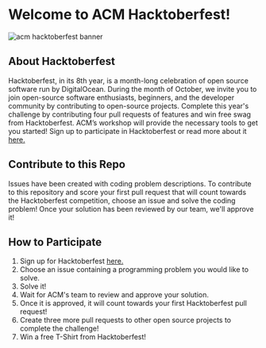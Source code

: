 # Welcome to ACM Hacktoberfest!

![acm hacktoberfest banner](https://github.com/uscacm/hacktoberfest-2021/blob/main/media/banner.png)

## About Hacktoberfest

Hacktoberfest, in its 8th year, is a month-long celebration of open source software run by DigitalOcean. During the month of October, we invite you to join open-source software enthusiasts, beginners, and the developer community by contributing to open-source projects. Complete this year's challenge by contributing four pull requests of features and win free swag from Hacktoberfest. ACM’s workshop will provide the necessary tools to get you started! Sign up to participate in Hacktoberfest or read more about it [here.](https://hacktoberfest.digitalocean.com/)

## Contribute to this Repo

Issues have been created with coding problem descriptions. To contribute to this repository and score your first pull request that will count towards the Hacktoberfest competition, choose an issue and solve the coding problem! Once your solution has been reviewed by our team, we'll approve it! 

## How to Participate
1. Sign up for Hacktoberfest [here.](https://hacktoberfest.digitalocean.com/)
2. Choose an issue containing a programming problem you would like to solve.
3. Solve it!
4. Wait for ACM's team to review and approve your solution.
5. Once it is approved, it will count towards your first Hacktoberfest pull request!
6. Create three more pull requests to other open source projects to complete the challenge!
7. Win a free T-Shirt from Hacktoberfest!
